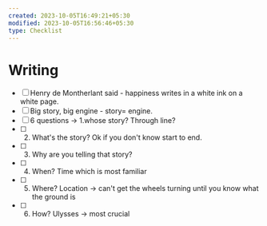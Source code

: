 ```yaml
---
created: 2023-10-05T16:49:21+05:30
modified: 2023-10-05T16:56:46+05:30
type: Checklist
---
```


# Writing

- [ ] Henry de Montherlant said - happiness writes in a white ink on a white page.
- [ ] Big story, big engine - story= engine.
- [ ] 6 questions -> 1.whose story? Through line?
- [ ] 2. What's the story? Ok if you don't know start to end.
- [ ] 3. Why are you telling that story?
- [ ] 4. When? Time which is most familiar
- [ ] 5. Where? Location -> can't get the wheels turning until you know what the ground is
- [ ] 6. How? Ulysses -> most crucial
